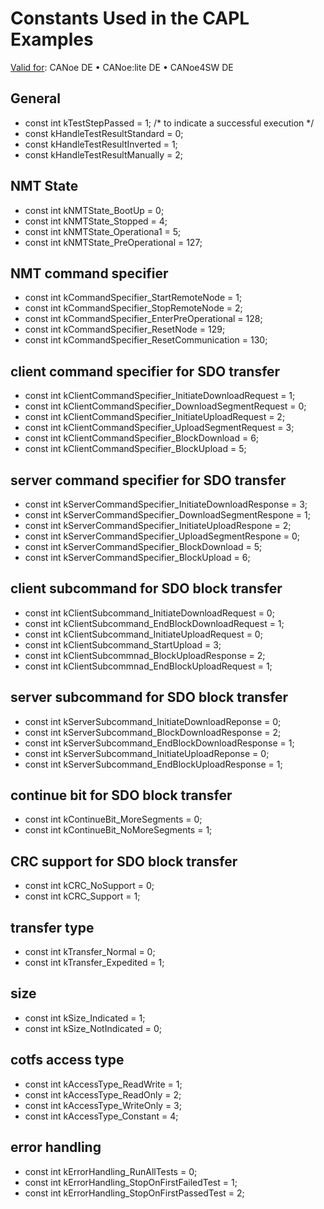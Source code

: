 # Constants Used in the CAPL Examples

[Valid for](../../../Shared/FeatureAvailability.md):  CANoe DE • CANoe:lite DE • CANoe4SW DE

## General

- const int kTestStepPassed = 1; /* to indicate a successful execution */
- const kHandleTestResultStandard = 0;
- const kHandleTestResultInverted = 1;
- const kHandleTestResultManually = 2;

## NMT State

- const int kNMTState_BootUp = 0;
- const int kNMTState_Stopped = 4;
- const int kNMTState_Operationa1 = 5;
- const int kNMTState_PreOperational = 127;

## NMT command specifier

- const int kCommandSpecifier_StartRemoteNode = 1;
- const int kCommandSpecifier_StopRemoteNode = 2;
- const int kCommandSpecifier_EnterPreOperational = 128;
- const int kCommandSpecifier_ResetNode = 129;
- const int kCommandSpecifier_ResetCommunication = 130;

## client command specifier for SDO transfer

- const int kClientCommandSpecifier_InitiateDownloadRequest = 1;
- const int kClientCommandSpecifier_DownloadSegmentRequest = 0;
- const int kClientCommandSpecifier_InitiateUploadRequest = 2;
- const int kClientCommandSpecifier_UploadSegmentRequest = 3;
- const int kClientCommandSpecifier_BlockDownload = 6;
- const int kClientCommandSpecifier_BlockUpload = 5;

## server command specifier for SDO transfer

- const int kServerCommandSpecifier_InitiateDownloadResponse = 3;
- const int kServerCommandSpecifier_DownloadSegmentRespone = 1;
- const int kServerCommandSpecifier_InitiateUploadRespone = 2;
- const int kServerCommandSpecifier_UploadSegmentRespone = 0;
- const int kServerCommandSpecifier_BlockDownload = 5;
- const int kServerCommandSpecifier_BlockUpload = 6;

## client subcommand for SDO block transfer

- const int kClientSubcommand_InitiateDownloadRequest = 0;
- const int kClientSubcommand_EndBlockDownloadRequest = 1;
- const int kClientSubcommand_InitiateUploadRequest = 0;
- const int kClientSubcommand_StartUpload = 3;
- const int kClientSubcommnad_BlockUploadResponse = 2;
- const int kClientSubcommnad_EndBlockUploadRequest = 1;

## server subcommand for SDO block transfer

- const int kServerSubcommand_InitiateDownloadReponse = 0;
- const int kServerSubcommand_BlockDownloadResponse = 2;
- const int kServerSubcommand_EndBlockDownloadResponse = 1;
- const int kServerSubcommand_InitiateUploadReponse = 0;
- const int kServerSubcommand_EndBlockUploadResponse = 1;

## continue bit for SDO block transfer

- const int kContinueBit_MoreSegments = 0;
- const int kContinueBit_NoMoreSegments = 1;

## CRC support for SDO block transfer

- const int kCRC_NoSupport = 0;
- const int kCRC_Support = 1;

## transfer type

- const int kTransfer_Normal = 0;
- const int kTransfer_Expedited = 1;

## size

- const int kSize_Indicated = 1;
- const int kSize_NotIndicated = 0;

## cotfs access type

- const int kAccessType_ReadWrite = 1;
- const int kAccessType_ReadOnly = 2;
- const int kAccessType_WriteOnly = 3;
- const int kAccessType_Constant = 4;

## error handling

- const int kErrorHandling_RunAllTests = 0;
- const int kErrorHandling_StopOnFirstFailedTest = 1;
- const int kErrorHandling_StopOnFirstPassedTest = 2;
